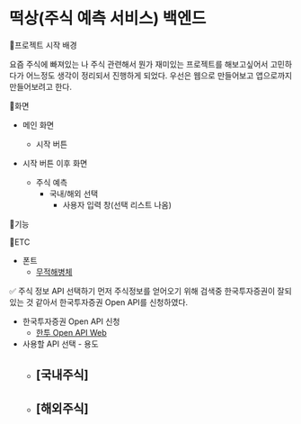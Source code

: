 # 떡상(주식 예측 서비스) 백엔드

📌프로젝트 시작 배경

요즘 주식에 빠져있는 나
주식 관련해서 뭔가 재미있는 프로젝트를 해보고싶어서 고민하다가 어느정도 생각이 정리되서 진행하게 되었다.
우선은 웹으로 만들어보고 앱으로까지 만들어보려고 한다.

📌화면
- 메인 화면
  - 시작 버튼
   
- 시작 버튼 이후 화면
  - 주식 예측
    - 국내/해외 선택
      - 사용자 입력 창(선택 리스트 나옴)



📌기능

📌ETC
- 폰트
  - [무적해병체](https://www.rokmc.mil.kr:10005/contents/view.do?sMenuKey=304&contentKey=161)

✅ 주식 정보 API 선택하기
먼저 주식정보를 얻어오기 위해 검색중 한국투자증권이 잘되있는 것 같아서 한국투자증권 Open API를 신청하였다.
- 한국투자증권 Open API 신청
  - [한투 Open API Web](https://apiportal.koreainvestment.com/intro)
- 사용할 API 선택 - 용도
  - [국내주식]
    - 
  - [해외주식]
    - 